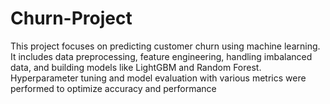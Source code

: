 # Churn-Project
 This project focuses on predicting customer churn using machine learning. It includes data preprocessing, feature engineering, handling imbalanced data, and building models like LightGBM and Random Forest. Hyperparameter tuning and model evaluation with various metrics were performed to optimize accuracy and performance
